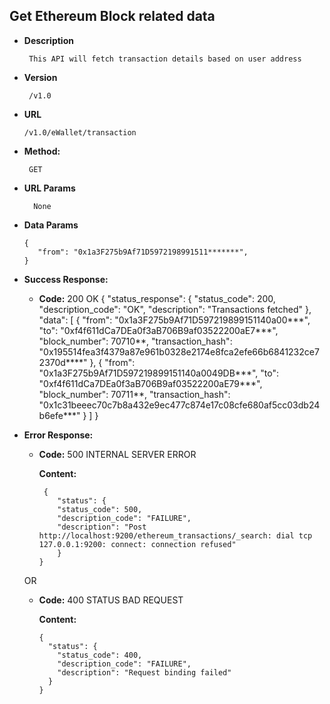 **Get Ethereum Block related data**
----
    
* **Description**
    
       This API will fetch transaction details based on user address

* **Version**

       /v1.0
  
* **URL**

      /v1.0/eWallet/transaction
       
* **Method:**

       GET
  
* **URL Params**

        None

* **Data Params**

      {
         "from": "0x1a3F275b9Af71D5972198991511*******",
      }

* **Success Response:**

  * **Code:** 200 OK 
      {
        "status_response": {
            "status_code": 200,
            "description_code": "OK",
            "description": "Transactions fetched"
            },
        "data": [
            {
                "from": "0x1a3F275b9Af71D597219899151140a00***",
                "to": "0xf4f611dCa7DEa0f3aB706B9af03522200aE7***",
                "block_number": 70710**,
                "transaction_hash": "0x195514fea3f4379a87e961b0328e2174e8fca2efe66b6841232ce72370d****"
            },
            {
            "from": "0x1a3F275b9Af71D597219899151140a0049DB***",
            "to": "0xf4f611dCa7DEa0f3aB706B9af03522200aE79***",
            "block_number": 70711**,
            "transaction_hash": "0x1c31beeec70c7b8a432e9ec477c874e17c08cfe680af5cc03db24b6efe***"
            }
            ]
        }
 
* **Error Response:**

  * **Code:** 500 INTERNAL SERVER ERROR 
   
    **Content:** 
        
         {
            "status": {
            "status_code": 500,
            "description_code": "FAILURE",
            "description": "Post http://localhost:9200/ethereum_transactions/_search: dial tcp 127.0.0.1:9200: connect: connection refused"
            }
        }

  OR

  * **Code:** 400 STATUS BAD REQUEST
               
    **Content:** 
    
        {
          "status": {
            "status_code": 400,
            "description_code": "FAILURE",
            "description": "Request binding failed"
          }
        }

